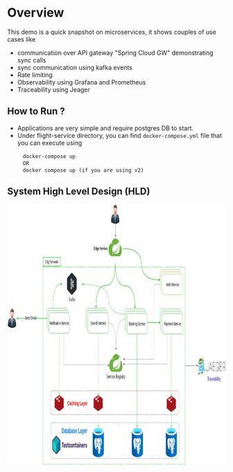 # Overview
This demo is a quick snapshot on microservices, it shows couples of use cases like  
* communication over API gateway "Spring Cloud GW" demonstrating sync calls 
* sync communication using kafka events
* Rate limiting 
* Observability using Grafana and Prometheus
* Traceability using Jeager

## How to Run ?
* Applications are very simple and require postgres DB to start.
* Under flight-service directory, you can find ``docker-compose.yml`` file that you can execute using 
```
     docker-compose up
     OR
     docker compose up (if you are using v2)
```

## System High Level Design (HLD)
<img src="Flight-System.png" width="800" height="600">
